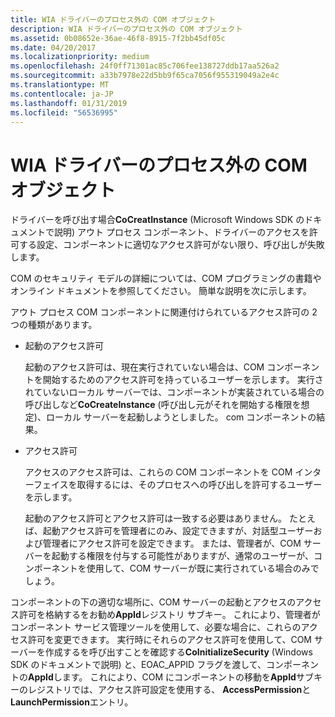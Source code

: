 ```yaml
---
title: WIA ドライバーのプロセス外の COM オブジェクト
description: WIA ドライバーのプロセス外の COM オブジェクト
ms.assetid: 0b08652e-36ae-46f8-8915-7f2bb45df05c
ms.date: 04/20/2017
ms.localizationpriority: medium
ms.openlocfilehash: 24f0ff71301ac85c706fee138727ddb17aa526a2
ms.sourcegitcommit: a33b7978e22d5bb9f65ca7056f955319049a2e4c
ms.translationtype: MT
ms.contentlocale: ja-JP
ms.lasthandoff: 01/31/2019
ms.locfileid: "56536995"
---
```

# <a name="out-of-process-com-objects-for-wia-drivers"></a>WIA ドライバーのプロセス外の COM オブジェクト





ドライバーを呼び出す場合**CoCreatInstance** (Microsoft Windows SDK のドキュメントで説明) アウト プロセス コンポーネント、ドライバーのアクセスを許可する設定、コンポーネントに適切なアクセス許可がない限り、呼び出しが失敗します。

COM のセキュリティ モデルの詳細については、COM プログラミングの書籍やオンライン ドキュメントを参照してください。 簡単な説明を次に示します。

アウト プロセス COM コンポーネントに関連付けられているアクセス許可の 2 つの種類があります。

-   起動のアクセス許可

    起動のアクセス許可は、現在実行されていない場合は、COM コンポーネントを開始するためのアクセス許可を持っているユーザーを示します。 実行されていないローカル サーバーでは、コンポーネントが実装されている場合の呼び出しなど**CoCreateInstance** (呼び出し元がそれを開始する権限を想定)、ローカル サーバーを起動しようとしました。 com コンポーネントの結果。

-   アクセス許可

    アクセスのアクセス許可は、これらの COM コンポーネントを COM インターフェイスを取得するには、そのプロセスへの呼び出しを許可するユーザーを示します。

    起動のアクセス許可とアクセス許可は一致する必要はありません。 たとえば、起動アクセス許可を管理者にのみ、設定できますが、対話型ユーザーおよび管理者にアクセス許可を設定できます。 または、管理者が、COM サーバーを起動する権限を付与する可能性がありますが、通常のユーザーが、コンポーネントを使用して、COM サーバーが既に実行されている場合のみでしょう。

コンポーネントの下の適切な場所に、COM サーバーの起動とアクセスのアクセス許可を格納するをお勧め**AppId**レジストリ サブキー。 これにより、管理者がコンポーネント サービス管理ツールを使用して、必要な場合に、これらのアクセス許可を変更できます。 実行時にそれらのアクセス許可を使用して、COM サーバーを作成するを呼び出すことを確認する**CoInitializeSecurity** (Windows SDK のドキュメントで説明) と、EOAC\_APPID フラグを渡して、コンポーネントの**AppId**します。 これにより、COM にコンポーネントの移動を**AppId**サブキーのレジストリでは、アクセス許可設定を使用する、 **AccessPermission**と**LaunchPermission**エントリ。

 

 




